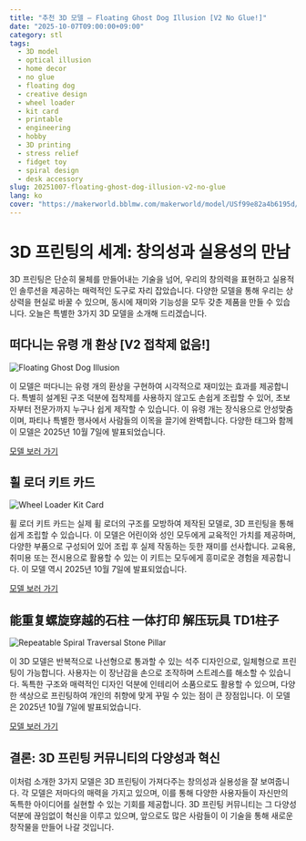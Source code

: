 ```yaml
---
title: "추천 3D 모델 – Floating Ghost Dog Illusion [V2 No Glue!]"
date: "2025-10-07T09:00:00+09:00"
category: stl
tags:
  - 3D model
  - optical illusion
  - home decor
  - no glue
  - floating dog
  - creative design
  - wheel loader
  - kit card
  - printable
  - engineering
  - hobby
  - 3D printing
  - stress relief
  - fidget toy
  - spiral design
  - desk accessory
slug: 20251007-floating-ghost-dog-illusion-v2-no-glue
lang: ko
cover: "https://makerworld.bblmw.com/makerworld/model/USf99e82a4b6195d/design/2025-10-11_dd5228449d0bb.jpg"
---
```


# 3D 프린팅의 세계: 창의성과 실용성의 만남

3D 프린팅은 단순히 물체를 만들어내는 기술을 넘어, 우리의 창의력을 표현하고 실용적인 솔루션을 제공하는 매력적인 도구로 자리 잡았습니다. 다양한 모델을 통해 우리는 상상력을 현실로 바꿀 수 있으며, 동시에 재미와 기능성을 모두 갖춘 제품을 만들 수 있습니다. 오늘은 특별한 3가지 3D 모델을 소개해 드리겠습니다.

## 떠다니는 유령 개 환상 [V2 접착제 없음!]

![Floating Ghost Dog Illusion](https://makerworld.bblmw.com/makerworld/model/USf99e82a4b6195d/design/2025-10-11_dd5228449d0bb.jpg)

이 모델은 떠다니는 유령 개의 환상을 구현하여 시각적으로 재미있는 효과를 제공합니다. 특별히 설계된 구조 덕분에 접착제를 사용하지 않고도 손쉽게 조립할 수 있어, 초보자부터 전문가까지 누구나 쉽게 제작할 수 있습니다. 이 유령 개는 장식용으로 안성맞춤이며, 파티나 특별한 행사에서 사람들의 이목을 끌기에 완벽합니다. 다양한 태그와 함께 이 모델은 2025년 10월 7일에 발표되었습니다.

[모델 보러 가기](https://makerworld.com/en/models/1864876-floating-ghost-dog-illusion-v2-no-glue)

## 휠 로더 키트 카드

![Wheel Loader Kit Card](https://makerworld.bblmw.com/makerworld/model/US7768bca9cc794c/design/2025-10-07_b2e1007d84b2e.jpg)

휠 로더 키트 카드는 실제 휠 로더의 구조를 모방하여 제작된 모델로, 3D 프린팅을 통해 쉽게 조립할 수 있습니다. 이 모델은 어린이와 성인 모두에게 교육적인 가치를 제공하며, 다양한 부품으로 구성되어 있어 조립 후 실제 작동하는 듯한 재미를 선사합니다. 교육용, 취미용 또는 전시용으로 활용할 수 있는 이 키트는 모두에게 흥미로운 경험을 제공합니다. 이 모델 역시 2025년 10월 7일에 발표되었습니다.

[모델 보러 가기](https://makerworld.com/en/models/1866618-wheel-loader-kit-card)

## 能重复螺旋穿越的石柱 一体打印 解压玩具 TD1柱子

![Repeatable Spiral Traversal Stone Pillar](https://makerworld.bblmw.com/makerworld/model/DSM00000001870349/design/2025-10-09_057f44073eb448.gif)

이 3D 모델은 반복적으로 나선형으로 통과할 수 있는 석주 디자인으로, 일체형으로 프린팅이 가능합니다. 사용자는 이 장난감을 손으로 조작하며 스트레스를 해소할 수 있습니다. 독특한 구조와 매력적인 디자인 덕분에 인테리어 소품으로도 활용할 수 있으며, 다양한 색상으로 프린팅하여 개인의 취향에 맞게 꾸밀 수 있는 점이 큰 장점입니다. 이 모델은 2025년 10월 7일에 발표되었습니다.

[모델 보러 가기](https://makerworld.com/en/models/1870349-repeatable-spiral-traversal-stone-pillar-print-in)

## 결론: 3D 프린팅 커뮤니티의 다양성과 혁신

이처럼 소개한 3가지 모델은 3D 프린팅이 가져다주는 창의성과 실용성을 잘 보여줍니다. 각 모델은 저마다의 매력을 가지고 있으며, 이를 통해 다양한 사용자들이 자신만의 독특한 아이디어를 실현할 수 있는 기회를 제공합니다. 3D 프린팅 커뮤니티는 그 다양성 덕분에 끊임없이 혁신을 이루고 있으며, 앞으로도 많은 사람들이 이 기술을 통해 새로운 창작물을 만들어 나갈 것입니다.